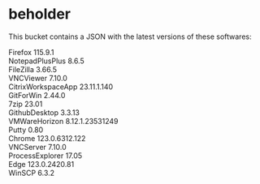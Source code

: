 # beholder
This bucket contains a JSON with the latest versions of these softwares:

Firefox            115.9.1          
NotepadPlusPlus    8.6.5            
FileZilla          3.66.5           
VNCViewer          7.10.0           
CitrixWorkspaceApp 23.11.1.140      
GitForWin          2.44.0           
7zip               23.01            
GithubDesktop      3.3.13           
VMWareHorizon      8.12.1.23531249  
Putty              0.80             
Chrome             123.0.6312.122   
VNCServer          7.10.0           
ProcessExplorer    17.05            
Edge               123.0.2420.81    
WinSCP             6.3.2            



